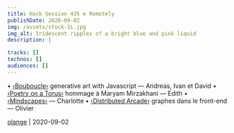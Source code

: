 ```yaml
---
title: Hack Session 435 ✼ Remotely
publishDate: 2020-09-02
img: /assets/stock-1L.jpg
img_alt: Iridescent ripples of a bright blue and pink liquid
description: |

tracks: []
technos: []
audiences: []
---
```


• [‹Bouboucle›](http://bouboucle.com) generative art with Javascript — Andreas, Ivan et David
• [‹Poetry on a Torus›](https://eviau.github.io/torus/) hommage à Maryam Mirzakhani — Edith
• [‹Mindscapes›](https://mindscapes.io) — Charlotte
• [‹Distributed Arcade›](https://github.com/olange/arcade) graphes dans le front-end — Olivier

[olange](https://github.com/olange) | 2020-09-02


